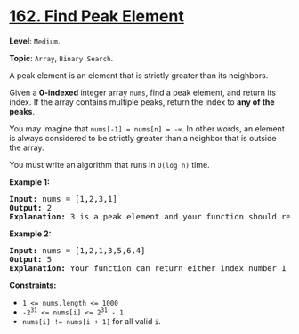 # [162. Find Peak Element](https://leetcode.com/problems/find-peak-element/)

**Level**: `Medium`.

**Topic**: `Array`, `Binary Search`.

A peak element is an element that is strictly greater than its neighbors.

Given a <strong>0-indexed</strong> integer array <code>nums</code>, find a peak element, and return its index. If the array contains multiple peaks, return the index to <strong>any of the peaks</strong>.

You may imagine that <code>nums[-1] = nums[n] = -∞</code>. In other words, an element is always considered to be strictly greater than a neighbor that is outside the array.

You must write an algorithm that runs in <code>O(log n)</code> time.

<strong>Example 1:</strong>

<pre><strong>Input:</strong> nums = [1,2,3,1]
<strong>Output:</strong> 2
<strong>Explanation:</strong> 3 is a peak element and your function should return the index number 2.</pre>

<strong>Example 2:</strong>

<pre><strong>Input:</strong> nums = [1,2,1,3,5,6,4]
<strong>Output:</strong> 5
<strong>Explanation:</strong> Your function can return either index number 1 where the peak element is 2, or index number 5 where the peak element is 6.</pre>

<strong>Constraints:</strong>

<ul>
 <li><code>1 &lt;= nums.length &lt;= 1000</code></li>
 <li><code>-2<sup>31</sup> &lt;= nums[i] &lt;= 2<sup>31</sup> - 1</code></li>
 <li><code>nums[i] != nums[i + 1]</code> for all valid <code>i</code>.</li>
</ul>
